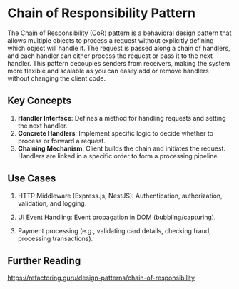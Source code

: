 # Chain of Responsibility Pattern

The Chain of Responsibility (CoR) pattern is a behavioral design pattern that allows multiple objects to process a request without explicitly defining which object will handle it. The request is passed along a chain of handlers, and each handler can either process the request or pass it to the next handler. This pattern decouples senders from receivers, making the system more flexible and scalable as you can easily add or remove handlers without changing the client code.

## Key Concepts

1. **Handler Interface**: Defines a method for handling requests and setting the next handler.
2. **Concrete Handlers**: Implement specific logic to decide whether to process or forward a request.
4. **Chaining Mechanism**: Client builds the chain and initiates the request. Handlers are linked in a specific order to form a processing pipeline.

## Use Cases


1. HTTP Middleware (Express.js, NestJS): Authentication, authorization, validation, and logging.

2. UI Event Handling: Event propagation in DOM (bubbling/capturing).

3. Payment processing (e.g., validating card details, checking fraud, processing transactions).

## Further Reading

https://refactoring.guru/design-patterns/chain-of-responsibility